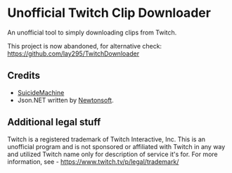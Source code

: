 # Unofficial Twitch Clip Downloader
An unofficial tool to simply downloading clips from Twitch.

This project is now abandoned, for alternative check: https://github.com/lay295/TwitchDownloader

Credits
-------
  * [SuicideMachine](http://twitch.tv/suicidemachine)
  * Json.NET written by [Newtonsoft](https://www.newtonsoft.com/json).
  
Additional legal stuff
-------
Twitch is a registered trademark of Twitch Interactive, Inc. This is an unofficial program and is not sponsored or affiliated with Twitch in any way and utilized Twitch name only for description of service it's for. For more information, see - https://www.twitch.tv/p/legal/trademark/
